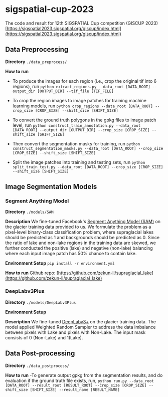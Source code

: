 # sigspatial-cup-2023
The code and result for 12th SIGSPATIAL Cup competition (GISCUP 2023) [https://sigspatial2023.sigspatial.org/giscup/index.html](https://sigspatial2023.sigspatial.org/giscup/index.html)

## Data Preprocessing
**Directory** `./data_preprocess/`

**How to run**
- To produce the images for each region (i.e., crop the original tif into 6 regions), run
`python extract_regions.py --data_root [DATA_ROOT] --output_dir [OUTPUT_DIR] --tif_file [TIF_FILE]`

- To crop the region images to image patches for training machine learning models, run
`python crop_regions --data_root [DATA_ROOT] --crop_size [CROP_SIZE] --shift_size [SHIFT_SIZE]`

- To convert the ground truth polygons in the gpkg files to image patch level, run
`python construct_train_annotation.py --data_root [DATA_ROOT] --output_dir [OUTPUT_DIR] --crop_size [CROP_SIZE] --shift_size [SHIFT_SIZE]`

- Then convert the segmentation masks for training, run
`python construct_segmentation_masks.py --data_root [DATA_ROOT] --crop_size [CROP_SIZE] --shift_size [SHIFT_SIZE]`

- Split the image patches into training and testing sets, run
`python split_train_test.py --data_root [DATA_ROOT] --crop_size [CROP_SIZE] --shift_size [SHIFT_SIZE]`

## Image Segmentation Models 
### Segment Anything Model
**Directory** `./models/SAM`

**Description** 
We fine-tuned Facebook's [Segment Anything Model (SAM)](https://segment-anything.com/) on the glacier training data provided to us. We formulate the problem as a pixel-level binary-class classification problem, where supraglacial lakes should be predicted as 1 and backgrounds should be predicted as 0. Since the ratio of lake and non-lake regions in the training data are skewed, we further conducted the positive (lake) and negative (non-lake) balancing where each input image patch has 50% chance to contain lake. 

**Environment Setup**
`pip install -r environment.yml`

**How to run**
Github repo: [https://github.com/zekun-li/supraglacial_lake](https://github.com/zekun-li/supraglacial_lake)

### DeepLabv3Plus
**Directory** `./models/DeepLabv3Plus`

**Environment Setup**

**Description** 
We fine-tuned [DeepLabv3+](https://github.com/giovanniguidi/deeplabV3-PyTorch) on the glacier training data. The model applied Weighted Random Sampler to address the data imbalance between pixels with Lake and pixels with Non-Lake. The input mask consists of 0 (Non-Lake) and 1(Lake). 

## Data Post-processing
**Directory** `./data_postprocess/`

**How to run**
-To generate output gpkg from the segmentation results, and do evaluation if the ground truth file exists, run, `python run.py --data_root [DATA_ROOT] --result_root [RESULT_ROOT] --crop_size [CROP_SIZE] --shift_size [SHIFT_SIZE] --result_name [RESULT_NAME]`
